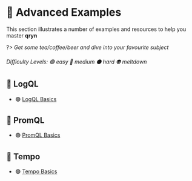 # 📖 Advanced Examples

This section illustrates a number of examples and resources to help you master **qryn**

?> _Get some tea/coffee/beer and dive into your favourite subject_

###### Difficulty Levels: 🟢 easy 🔵 medium ⚫ hard 👽 meltdown


## 🔎 LogQL
* 🟢 [LogQL Basics](guide/logql.md)

## 🔎 PromQL
* 🟢 [PromQL Basics](https://prometheus.io/docs/prometheus/latest/querying/basics/)

## 🔎 Tempo
* 🟢 [Tempo Basics](https://grafana.com/docs/grafana/latest/datasources/tempo/)
